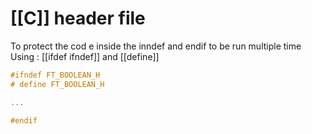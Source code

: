 # [[C]] header file

To protect the cod e inside the inndef and endif to be run multiple time 
Using : [[ifdef ifndef]] and [[define]]
```C:.h
#ifndef FT_BOOLEAN_H
# define FT_BOOLEAN_H

...

#endif
```